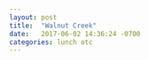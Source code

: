 ```yaml
---
layout: post
title:  "Walnut Creek"
date:   2017-06-02 14:36:24 -0700
categories: lunch otc
---
```


